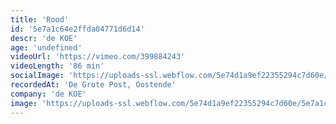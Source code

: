 ```yaml
---
title: 'Rood'
id: '5e7a1c64e2ffda04771d6d14'
descr: 'de KOE'
age: 'undefined'
videoUrl: 'https://vimeo.com/399884243'
videoLength: '86 min'
socialImage: 'https://uploads-ssl.webflow.com/5e74d1a9ef22355294c7d60e/5e7a1c20f8eda70fed29815a_DeKoe_Rood.jpg'
recordedAt: 'De Grote Post, Oostende'
company: 'de KOE'
image: 'https://uploads-ssl.webflow.com/5e74d1a9ef22355294c7d60e/5e7a1c20f8eda70fed29815a_DeKoe_Rood.jpg'
---
```

